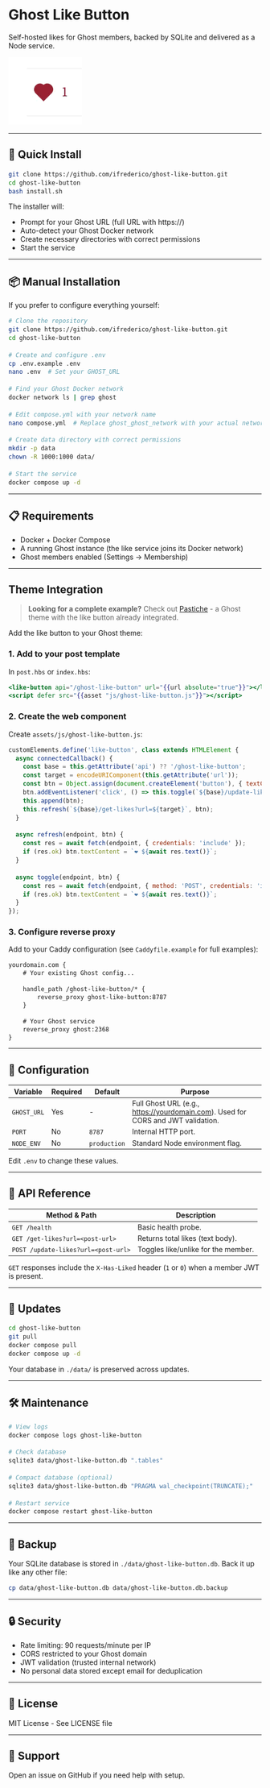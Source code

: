 # Ghost Like Button

Self-hosted likes for Ghost members, backed by SQLite and delivered as a Node service.

![Ghost Like Button Demo](./images/demo.gif)

---

## 🚀 Quick Install

```bash
git clone https://github.com/ifrederico/ghost-like-button.git
cd ghost-like-button
bash install.sh
```

The installer will:
- Prompt for your Ghost URL (full URL with https://)
- Auto-detect your Ghost Docker network
- Create necessary directories with correct permissions
- Start the service

---

## 📦 Manual Installation

If you prefer to configure everything yourself:

```bash
# Clone the repository
git clone https://github.com/ifrederico/ghost-like-button.git
cd ghost-like-button

# Create and configure .env
cp .env.example .env
nano .env  # Set your GHOST_URL

# Find your Ghost Docker network
docker network ls | grep ghost

# Edit compose.yml with your network name
nano compose.yml  # Replace ghost_ghost_network with your actual network

# Create data directory with correct permissions
mkdir -p data
chown -R 1000:1000 data/

# Start the service
docker compose up -d
```

---

## 📋 Requirements

- Docker + Docker Compose
- A running Ghost instance (the like service joins its Docker network)
- Ghost members enabled (Settings → Membership)

---

## Theme Integration

> **Looking for a complete example?** Check out [Pastiche](https://github.com/ifrederico/ghost-theme-pastiche) - a Ghost theme with the like button already integrated.

Add the like button to your Ghost theme:

### 1. Add to your post template

In `post.hbs` or `index.hbs`:

```handlebars
<like-button api="/ghost-like-button" url="{{url absolute="true"}}"></like-button>
<script defer src="{{asset "js/ghost-like-button.js"}}"></script>
```

### 2. Create the web component

Create `assets/js/ghost-like-button.js`:

```javascript
customElements.define('like-button', class extends HTMLElement {
  async connectedCallback() {
    const base = this.getAttribute('api') ?? '/ghost-like-button';
    const target = encodeURIComponent(this.getAttribute('url'));
    const btn = Object.assign(document.createElement('button'), { textContent: '❤ 0' });
    btn.addEventListener('click', () => this.toggle(`${base}/update-likes?url=${target}`, btn));
    this.append(btn);
    this.refresh(`${base}/get-likes?url=${target}`, btn);
  }

  async refresh(endpoint, btn) {
    const res = await fetch(endpoint, { credentials: 'include' });
    if (res.ok) btn.textContent = `❤ ${await res.text()}`;
  }

  async toggle(endpoint, btn) {
    const res = await fetch(endpoint, { method: 'POST', credentials: 'include' });
    if (res.ok) btn.textContent = `❤ ${await res.text()}`;
  }
});
```

### 3. Configure reverse proxy

Add to your Caddy configuration (see `Caddyfile.example` for full examples):

```caddyfile
yourdomain.com {
    # Your existing Ghost config...

    handle_path /ghost-like-button/* {
        reverse_proxy ghost-like-button:8787
    }

    # Your Ghost service
    reverse_proxy ghost:2368
}
```

---

## 🔧 Configuration

| Variable    | Required | Default | Purpose                               |
|-------------|----------|---------|---------------------------------------|
| `GHOST_URL` | Yes      | -       | Full Ghost URL (e.g., https://yourdomain.com). Used for CORS and JWT validation. |
| `PORT`      | No       | `8787`  | Internal HTTP port.                   |
| `NODE_ENV`  | No       | `production` | Standard Node environment flag. |

Edit `.env` to change these values.

---

## 📡 API Reference

| Method & Path                     | Description                         |
|-----------------------------------|-------------------------------------|
| `GET /health`                     | Basic health probe.                 |
| `GET /get-likes?url=<post-url>`   | Returns total likes (text body).    |
| `POST /update-likes?url=<post-url>` | Toggles like/unlike for the member. |

`GET` responses include the `X-Has-Liked` header (`1` or `0`) when a member JWT is present.

---

## 🔄 Updates

```bash
cd ghost-like-button
git pull
docker compose pull
docker compose up -d
```

Your database in `./data/` is preserved across updates.

---

## 🛠️ Maintenance

```bash
# View logs
docker compose logs ghost-like-button

# Check database
sqlite3 data/ghost-like-button.db ".tables"

# Compact database (optional)
sqlite3 data/ghost-like-button.db "PRAGMA wal_checkpoint(TRUNCATE);"

# Restart service
docker compose restart ghost-like-button
```

---

## 💾 Backup

Your SQLite database is stored in `./data/ghost-like-button.db`. Back it up like any other file:

```bash
cp data/ghost-like-button.db data/ghost-like-button.db.backup
```

---

## 🔒 Security

- Rate limiting: 90 requests/minute per IP
- CORS restricted to your Ghost domain
- JWT validation (trusted internal network)
- No personal data stored except email for deduplication

---

## 📝 License

MIT License - See LICENSE file

---

## 💬 Support

Open an issue on GitHub if you need help with setup.
